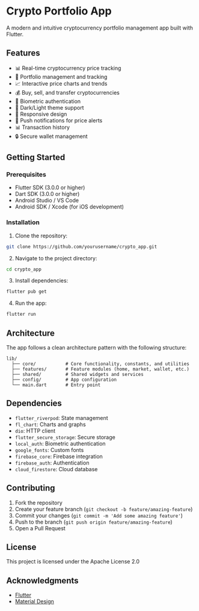 # Crypto Portfolio App

A modern and intuitive cryptocurrency portfolio management app built with Flutter.

## Features

- 📊 Real-time cryptocurrency price tracking
- 💼 Portfolio management and tracking
- 📈 Interactive price charts and trends
- 💰 Buy, sell, and transfer cryptocurrencies
- 📱 Biometric authentication
- 🌙 Dark/Light theme support
- 📱 Responsive design
- 🔔 Push notifications for price alerts
- 📊 Transaction history
- 🔒 Secure wallet management

## Getting Started

### Prerequisites

- Flutter SDK (3.0.0 or higher)
- Dart SDK (3.0.0 or higher)
- Android Studio / VS Code
- Android SDK / Xcode (for iOS development)

### Installation

1. Clone the repository:

```bash
git clone https://github.com/yourusername/crypto_app.git
```

2. Navigate to the project directory:

```bash
cd crypto_app
```

3. Install dependencies:

```bash
flutter pub get
```

4. Run the app:

```bash
flutter run
```

## Architecture

The app follows a clean architecture pattern with the following structure:

```
lib/
  ├── core/           # Core functionality, constants, and utilities
  ├── features/       # Feature modules (home, market, wallet, etc.)
  ├── shared/         # Shared widgets and services
  ├── config/         # App configuration
  └── main.dart       # Entry point
```

## Dependencies

- `flutter_riverpod`: State management
- `fl_chart`: Charts and graphs
- `dio`: HTTP client
- `flutter_secure_storage`: Secure storage
- `local_auth`: Biometric authentication
- `google_fonts`: Custom fonts
- `firebase_core`: Firebase integration
- `firebase_auth`: Authentication
- `cloud_firestore`: Cloud database

## Contributing

1. Fork the repository
2. Create your feature branch (`git checkout -b feature/amazing-feature`)
3. Commit your changes (`git commit -m 'Add some amazing feature'`)
4. Push to the branch (`git push origin feature/amazing-feature`)
5. Open a Pull Request

## License

This project is licensed under the Apache License 2.0

## Acknowledgments

- [Flutter](https://flutter.dev)
- [Material Design](https://material.io)

